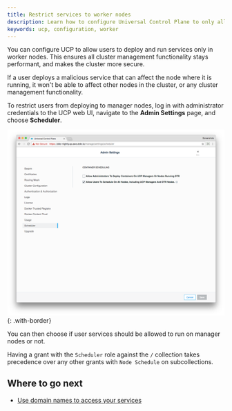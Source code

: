 ```yaml
---
title: Restrict services to worker nodes
description: Learn how to configure Universal Control Plane to only allow running services in worker nodes.
keywords: ucp, configuration, worker
---
```


You can configure UCP to allow users to deploy and run services only in
worker nodes. This ensures all cluster management functionality stays
performant, and makes the cluster more secure.

If a user deploys a malicious service that can affect the node where it
is running, it won't be able to affect other nodes in the cluster, or
any cluster management functionality.

To restrict users from deploying to manager nodes, log in with administrator
credentials to the UCP web UI, navigate to the **Admin Settings**
page, and choose **Scheduler**.

![](../../images/restrict-services-to-worker-nodes-1.png){: .with-border}

You can then choose if user services should be allowed to run on manager nodes
or not.

Having a grant with the `Scheduler` role against the `/` collection takes
precedence over any other grants with `Node Schedule` on subcollections.

## Where to go next

* [Use domain names to access your services](use-domain-names-to-access-services.md)
